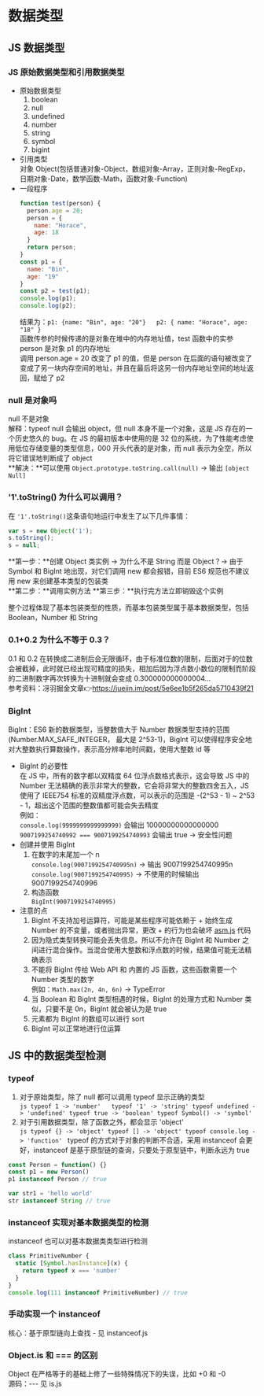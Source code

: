 # 数据类型  

## JS 数据类型  
### JS 原始数据类型和引用数据类型
- 原始数据类型    
  1. boolean  
  2. null  
  3. undefined  
  4. number  
  5. string  
  6. symbol  
  7. bigint  
- 引用类型  
  对象 Object(包括普通对象-Object，数组对象-Array，正则对象-RegExp，日期对象-Date，数学函数-Math，函数对象-Function)  
- 一段程序  
  ```js
  function test(person) {
    person.age = 20;
    person = {
      name: "Horace",
      age: 18
    }
    return person;
  } 
  const p1 = {
    name: "Bin",
    age: "19"
  }
  const p2 = test(p1);
  console.log(p1);
  console.log(p2);
  ```
  结果为：`p1: {name: "Bin", age: "20"}   p2: { name: "Horace", age: "18" }`  
  函数传参的时候传递的是对象在堆中的内存地址值，test 函数中的实参 person 是对象 p1 的内存地址  
  调用 person.age = 20 改变了 p1 的值，但是 person 在后面的语句被改变了变成了另一块内存空间的地址，并且在最后将这另一份内存地址空间的地址返回，赋给了 p2  

### null 是对象吗  
  null 不是对象  
  解释：typeof null 会输出 object，但 null 本身不是一个对象，这是 JS 存在的一个历史悠久的 bug。在 JS 的最初版本中使用的是 32 位的系统，为了性能考虑使用低位存储变量的类型信息，000 开头代表的是对象，而 null 表示为全空，所以将它错误地判断成了 object  
  **解决：**可以使用 `Object.prototype.toString.call(null)` -> 输出 `[object Null]`  

  ### '1'.toString() 为什么可以调用？  
  在 `'1'.toString()`这条语句地运行中发生了以下几件事情：  
  ```js
  var s = new Object('1');
  s.toString();
  s = null;
  ```
  **第一步：**创建 Object 类实例 -> 为什么不是 String 而是 Object？-> 由于 Symbol 和 BigInt 地出现，对它们调用 new 都会报错，目前 ES6 规范也不建议用 new 来创建基本类型的包装类  
  **第二步：**调用实例方法 
  **第三步：**执行完方法立即销毁这个实例  

  整个过程体现了基本包装类型的性质，而基本包装类型属于基本数据类型，包括 Boolean，Number 和 String  

### 0.1+0.2 为什么不等于 0.3？  
0.1 和 0.2 在转换成二进制后会无限循环，由于标准位数的限制，后面对于的位数会被截掉，此时就已经出现可精度的损失，相加后因为浮点数小数位的限制而阶段的二进制数字再次转换为十进制就会变成 0.300000000000004...  
参考资料：冴羽掘金文章👉https://juejin.im/post/5e6ee1b5f265da5710439f21  

### BigInt  
BigInt：ES6 新的数据类型，当整数值大于 Number 数据类型支持的范围(Number.MAX_SAFE_INTEGER， 最大是 2^53-1)，BigInt 可以使得程序安全地对大整数执行算数操作，表示高分辨率地时间戳，使用大整数 id 等  
- BigInt 的必要性  
  在 JS 中，所有的数字都以双精度 64 位浮点数格式表示，这会导致 JS 中的 Number 无法精确的表示非常大的整数，它会将非常大的整数四舍五入，JS 使用了 IEEE754 标准的双精度浮点数，可以表示的范围是 -(2^53 - 1) ~ 2^53 - 1，超出这个范围的整数值都可能会失去精度  
  例如：  
  `console.log(9999999999999999)` 会输出 10000000000000000  
  `9007199254740992 === 9007199254740993` 会输出 true -> 安全性问题  
- 创建并使用 BigInt  
  1. 在数字的末尾加一个 n  
    `console.log(9007199254740995n)` -> 输出 9007199254740995n  
    `console.log(9007199254740995)` -> 不使用的时候输出 9007199254740996  
  2. 构造函数  
    `BigInt(9007199254740995)` 
- 注意的点  
  1. BigInt 不支持加号运算符，可能是某些程序可能依赖于 + 始终生成 Number 的不变量，或者抛出异常，更改 + 的行为也会破坏 [asm.js](http://www.ruanyifeng.com/blog/2017/09/asmjs_emscripten.html) 代码  
  2. 因为隐式类型转换可能会丢失信息。所以不允许在 BigInt 和 Number 之间进行混合操作。当混合使用大整数和浮点数的时候，结果值可能无法精确表示  
  3. 不能将 BigInt 传给 Web API 和 内置的 JS 函数，这些函数需要一个 Number 类型的数字  
    例如：`Math.max(2n, 4n, 6n)` -> TypeError  
  4. 当 Boolean 和 BigInt 类型相遇的时候，BigInt 的处理方式和 Number 类似，只要不是 0n，BigInt 就会被认为是 true  
  5. 元素都为 BigInt 的数组可以进行 sort  
  6. BigInt 可以正常地进行位运算  

## JS 中的数据类型检测  
### typeof  
  1. 对于原始类型，除了 null 都可以调用 typeof 显示正确的类型  
    ```js
    typeof 1 -> 'number'  
    typeof '1' -> 'string'
    typeof undefined -> 'undefined'
    typeof true -> 'boolean'
    typeof Symbol() -> 'symbol'
    ```
  2. 对于引用数据类型，除了函数之外，都会显示 'object'  
    ```js
    typeof {} -> 'object'
    typeof [] -> 'object'
    typeof console.log -> 'function'
    ```
typeof 的方式对于对象的判断不合适，采用 instanceof 会更好，instanceof 是基于原型链的查询，只要处于原型链中，判断永远为 true  
  ```js
  const Person = function() {}
  const p1 = new Person()
  p1 instanceof Person // true

  var str1 = 'hello world'
  str instanceof String // true
  ```

### instanceof 实现对基本数据类型的检测  
  instanceof 也可以对基本数据类类型进行检测  
  ```js
  class PrimitiveNumber {
    static [Symbol.hasInstance](x) {
      return typeof x === 'number'
    }
  }
  console.log(111 instanceof PrimitiveNumber) // true
  ```

### 手动实现一个 instanceof  
核心：基于原型链向上查找 - 见 instanceof.js  

### Object.is 和 === 的区别  
Object 在严格等于的基础上修了一些特殊情况下的失误，比如 +0 和 -0  
源码：--- 见 is.js  